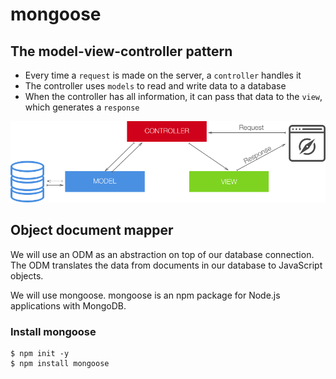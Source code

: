 # mongoose

## The model-view-controller pattern

- Every time a `request` is made on the server, a `controller` handles it
- The controller uses `models` to read and write data to a database
- When the controller has all information, it can pass that data to the `view`, which generates a `response`

![MVC](mvc.png)

## Object document mapper

We will use an ODM as an abstraction on top of our database connection.  
The ODM translates the data from documents in our database to JavaScript objects.  

We will use mongoose. mongoose is an npm package for Node.js applications with MongoDB.

### Install mongoose

```
$ npm init -y
$ npm install mongoose
```
